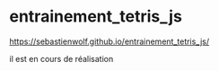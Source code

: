 # entrainement_tetris_js

https://sebastienwolf.github.io/entrainement_tetris_js/

il est en cours de réalisation
